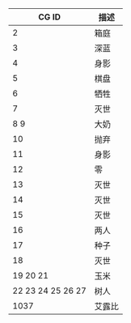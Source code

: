 CG ID | 描述
--- | ---
2 | 箱庭
3 | 深蓝
4 | 身影
5 | 棋盘
6 | 牺牲
7 | 灭世
8 9 | 大奶
10 | 抛弃
11 | 身影
12 | 零
13 | 灭世
14 | 灭世
15 | 灭世
16 | 两人
17 | 种子
18 | 灭世
19 20 21 | 玉米
22 23 24 25 26 27 | 树人
1037 | 艾露比
